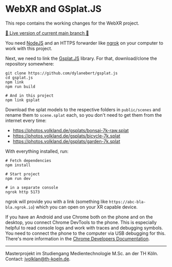 # WebXR and GSplat.JS

This repo contains the working changes for the WebXR project.

[🚀 Live version of current main branch 🚀](https://jeyemwey.github.io/webxr-gsplats/)

You need [NodeJS](https://nodejs.org/en) and an HTTPS forwarder like [ngrok](https://ngrok.com/docs/getting-started/) on your computer to work with this project.

Next, we need to link the [Gsplat.JS](https://github.com/dylanebert/gsplat.js/) library. For that, download/clone the repository somewhere:

```shell
git clone https://github.com/dylanebert/gsplat.js
cd gsplat.js
npm link
npm run build

# And in this project
npm link gsplat
```

Download the splat models to the respective folders in `public/scenes` and rename them to `scene.splat` each, so you don't need to get them from the internet every time:

* https://photos.volkland.de/gsplats/bonsai-7k-raw.splat
* https://photos.volkland.de/gsplats/bicycle-7k.splat
* https://photos.volkland.de/gsplats/garden-7k.splat

With everything installed, run:

```shell
# Fetch dependencies
npm install

# Start project
npm run dev

# in a separate console
ngrok http 5173
```

ngrok will provide you with a link (something like `https://abc-bla-bla.ngrok.io`) which you can open on your XR capable device.

If you have an Android and use Chrome both on the phone and on the desktop, you connect Chrome DevTools to the phone.
This is especially helpful to read console logs and work with traces and debugging symbols.
You need to connect the phone to the computer via USB debugging for this.
There's more information in the [Chrome Developers Documentation](https://developer.chrome.com/docs/devtools/remote-debugging/).


---
Masterprojekt im Studiengang Medientechnologie M.Sc. an der TH K&ouml;ln. Contact: <jvolklan@th-koeln.de>.